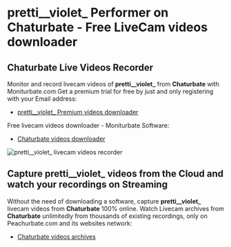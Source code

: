 # pretti__violet_ Performer on Chaturbate - Free LiveCam videos downloader

## Chaturbate Live Videos Recorder

Monitor and record livecam videos of **pretti__violet_** from **Chaturbate** with Moniturbate.com
Get a premium trial for free by just and only registering with your Email address:
* [pretti__violet_ Premium videos downloader](https://moniturbate.com/request-demo-licence-key.html)

Free livecam videos downloader - Moniturbate Software:
* [Chaturbate videos downloader](https://moniturbate.com/moniturbate-download-software.html)

![pretti__violet_ livecam videos recorder](https://peachurnet.com/templates/moniturbate-software.png)


## Capture pretti__violet_ videos from the Cloud and watch your recordings on Streaming

Without the need of downloading a software, capture **pretti__violet_** livecam videos from **Chaturbate** 100% online.
Watch Livecam archives from **Chaturbate** unlimitedly from thousands of existing recordings, only on Peachurbate.com and its websites network:
* [Chaturbate videos archives](https://peachurnet.com/)